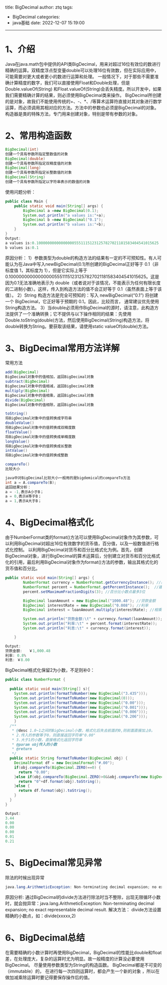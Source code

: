 title: BigDecimal
author: ztq
tags:
  - BigDecimal
categories:
  - java基础
date: 2022-12-07 15:19:00
---
# 1、介绍
Java在java.math包中提供的API类BigDecimal，用来对超过16位有效位的数进行精确的运算。双精度浮点型变量double可以处理16位有效数，但在实际应用中，可能需要对更大或者更小的数进行运算和处理。
一般情况下，对于那些不需要准确计算精度的数字，我们可以直接使用Float和Double处理，但是Double.valueOf(String) 和Float.valueOf(String)会丢失精度。所以开发中，如果我们需要精确计算的结果，则必须使用BigDecimal类来操作。
BigDecimal所创建的是对象，故我们不能使用传统的+、-、*、/等算术运算符直接对其对象进行数学运算，而必须调用其相对应的方法。方法中的参数也必须是BigDecimal的对象。构造器是类的特殊方法，专门用来创建对象，特别是带有参数的对象。
# 2、常用构造函数
```java
BigDecimal(int)
创建一个具有参数所指定整数值的对象
BigDecimal(double)
创建一个具有参数所指定双精度值的对象
BigDecimal(long)
创建一个具有参数所指定长整数值的对象
BigDecimal(String)
创建一个具有参数所指定以字符串表示的数值的对象
```
使用问题分析：
```java
public class Main {
    public static void main(String[] args) {
        BigDecimal a =new BigDecimal(0.1);
        System.out.println("a values is:"+a);
        BigDecimal b =new BigDecimal("0.1");
        System.out.println("b values is:"+b);
    }
}
Output:
a values is:0.1000000000000000055511151231257827021181583404541015625
b values is:0.1
```
原因分析：
1）参数类型为double的构造方法的结果有一定的不可预知性。有人可能认为在Java中写入newBigDecimal(0.1)所创建的BigDecimal正好等于 0.1（非标度值 1，其标度为 1），但是它实际上等于0.1000000000000000055511151231257827021181583404541015625。这是因为0.1无法准确地表示为 double（或者说对于该情况，不能表示为任何有限长度的二进制小数）。这样，传入到构造方法的值不会正好等于 0.1（虽然表面上等于该值）。
2）String 构造方法是完全可预知的：写入 newBigDecimal(“0.1”) 将创建一个 BigDecimal，它正好等于预期的 0.1。因此，比较而言， 通常建议优先使用String构造方法。
3）当double必须用作BigDecimal的源时，请注意，此构造方法提供了一个准确转换；它不提供与以下操作相同的结果：先使用Double.toString(double)方法，然后使用BigDecimal(String)构造方法，将double转换为String。要获取该结果，请使用static valueOf(double)方法。
# 3、BigDecimal常用方法详解
常用方法
```java
add(BigDecimal)
BigDecimal对象中的值相加，返回BigDecimal对象
subtract(BigDecimal)
BigDecimal对象中的值相减，返回BigDecimal对象
multiply(BigDecimal)
BigDecimal对象中的值相乘，返回BigDecimal对象
divide(BigDecimal)
BigDecimal对象中的值相除，返回BigDecimal对象

toString()
将BigDecimal对象中的值转换成字符串
doubleValue()
将BigDecimal对象中的值转换成双精度数
floatValue()
将BigDecimal对象中的值转换成单精度数
longValue()
将BigDecimal对象中的值转换成长整数
intValue()
将BigDecimal对象中的值转换成整数

compareTo()
比较大小
```
```java
java中对BigDecimal比较大小一般用的是bigdemical的compareTo方法
int a = A.compareTo(B);
返回结果分析：
a = -1,表示A小于B；
a = 0,表示A等于B；
a = 1,表示A大于B；
```
# 4、BigDecimal格式化
由于NumberFormat类的format()方法可以使用BigDecimal对象作为其参数，可以利用BigDecimal对超出16位有效数字的货币值，百分值，以及一般数值进行格式化控制。
以利用BigDecimal对货币和百分比格式化为例。首先，创建BigDecimal对象，进行BigDecimal的算术运算后，分别建立对货币和百分比格式化的引用，最后利用BigDecimal对象作为format()方法的参数，输出其格式化的货币值和百分比。
```java
public static void main(String[] args) {
        NumberFormat currency = NumberFormat.getCurrencyInstance(); //建立货币格式化引用
        NumberFormat percent = NumberFormat.getPercentInstance();  //建立百分比格式化引用
        percent.setMaximumFractionDigits(3); //百分比小数点最多3位

        BigDecimal loanAmount = new BigDecimal("1000.48"); //贷款金额
        BigDecimal interestRate = new BigDecimal("0.008"); //利率
        BigDecimal interest = loanAmount.multiply(interestRate); //相乘

        System.out.println("贷款金额:\t" + currency.format(loanAmount));
        System.out.println("利率:\t" + percent.format(interestRate));
        System.out.println("利息:\t" + currency.format(interest));

    }

Output:
贷款金额:	￥1,000.48
利率:	0.8%
利息:	￥8.00
```

BigDecimal格式化保留2为小数，不足则补0：
```java
public class NumberFormat {
  
  public static void main(String[] s){
    System.out.println(formatToNumber(new BigDecimal("3.435")));
    System.out.println(formatToNumber(new BigDecimal(0)));
    System.out.println(formatToNumber(new BigDecimal("0.00")));
    System.out.println(formatToNumber(new BigDecimal("0.001")));
    System.out.println(formatToNumber(new BigDecimal("0.006")));
    System.out.println(formatToNumber(new BigDecimal("0.206")));
    }
  /**
   * @desc 1.0~1之间的BigDecimal小数，格式化后失去前面的0,则前面直接加上0。
   * 2.传入的参数等于0，则直接返回字符串"0.00"
   * 3.大于1的小数，直接格式化返回字符串
   * @param obj传入的小数
   * @return
   */
  public static String formatToNumber(BigDecimal obj) {
    DecimalFormat df = new DecimalFormat("#.00");
    if(obj.compareTo(BigDecimal.ZERO)==0) {
      return "0.00";
    }else if(obj.compareTo(BigDecimal.ZERO)>0&&obj.compareTo(new BigDecimal(1))<0){
      return "0"+df.format(obj).toString();
    }else {
      return df.format(obj).toString();
    }
  }
}

Output:
3.44
0.00
0.00
0.00
0.01
0.21
```
# 5、BigDecimal常见异常
除法的时候出现异常
```java
java.lang.ArithmeticException: Non-terminating decimal expansion; no exact representable decimal result
```
原因分析:
通过BigDecimal的divide方法进行除法时当不整除，出现无限循环小数时，就会抛异常：java.lang.ArithmeticException: Non-terminating decimal expansion; no exact representable decimal result.
解决方法：
divide方法设置精确的小数点，如：divide(xxxxx,2)

# 6、BigDecimal总结
在需要精确的小数计算时再使用BigDecimal，BigDecimal的性能比double和float差，在处理庞大，复杂的运算时尤为明显。故一般精度的计算没必要使用BigDecimal。
尽量使用参数类型为String的构造函数。
BigDecimal都是不可变的（immutable）的， 在进行每一次四则运算时，都会产生一个新的对象 ，所以在做加减乘除运算时要记得要保存操作后的值。